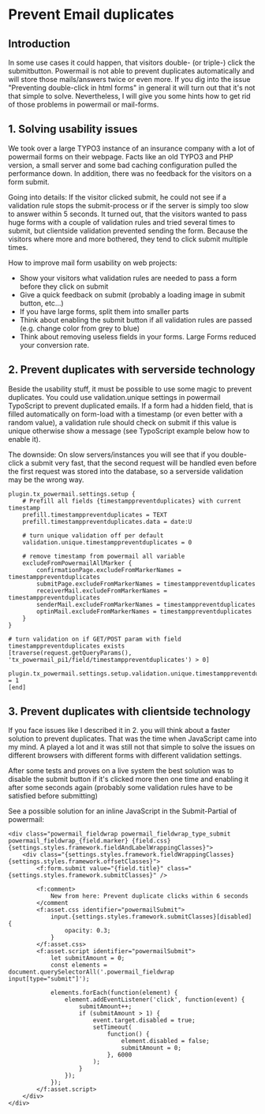 # Prevent Email duplicates

## Introduction

In some use cases it could happen, that visitors double- (or triple-) click the submitbutton.
Powermail is not able to prevent duplicates automatically and will store those mails/answers twice or even more.
If you dig into the issue "Preventing double-click in html forms" in general it will turn out that it's not that simple
to solve.
Nevertheless, I will give you some hints how to get rid of those problems in powermail or mail-forms.


## 1. Solving usability issues

We took over a large TYPO3 instance of an insurance company with a lot of powermail forms on their webpage.
Facts like an old TYPO3 and PHP version, a small server and some bad caching configuration pulled the performance down.
In addition, there was no feedback for the visitors on a form submit.

Going into details: If the visitor clicked submit, he could not see if a validation rule stops the submit-process or
if the server is simply too slow to answer within 5 seconds.
It turned out, that the visitors wanted to pass huge forms with a couple of validation rules and tried several times to
submit, but clientside validation prevented sending the form. Because the visitors where more and more bothered, they
tend to click submit multiple times.

How to improve mail form usability on web projects:

* Show your visitors what validation rules are needed to pass a form before they click on submit
* Give a quick feedback on submit (probably a loading image in submit button, etc...)
* If you have large forms, split them into smaller parts
* Think about enabling the submit button if all validation rules are passed (e.g. change color from grey to blue)
* Think about removing useless fields in your forms. Large Forms reduced your conversion rate.


## 2. Prevent duplicates with serverside technology

Beside the usability stuff, it must be possible to use some magic to prevent duplicates.
You could use validation.unique settings in powermail TypoScript to prevent duplicated emails.
If a form had a hidden field, that is filled automatically on form-load with a timestamp (or even better with
a random value), a validation rule should check on submit if this value is unique otherwise show a message
(see TypoScript example below how to enable it).

The downside: On slow servers/instances you will see that if you double-click a submit very fast, that the second
request will be handled even before the first request was stored into the database, so a serverside validation
may be the wrong way.

```
plugin.tx_powermail.settings.setup {
    # Prefill all fields {timestamppreventduplicates} with current timestamp
    prefill.timestamppreventduplicates = TEXT
    prefill.timestamppreventduplicates.data = date:U

    # turn unique validation off per default
    validation.unique.timestamppreventduplicates = 0

    # remove timestamp from powermail all variable
    excludeFromPowermailAllMarker {
        confirmationPage.excludeFromMarkerNames = timestamppreventduplicates
        submitPage.excludeFromMarkerNames = timestamppreventduplicates
        receiverMail.excludeFromMarkerNames = timestamppreventduplicates
        senderMail.excludeFromMarkerNames = timestamppreventduplicates
        optinMail.excludeFromMarkerNames = timestamppreventduplicates
    }
}

# turn validation on if GET/POST param with field timestamppreventduplicates exists
[traverse(request.getQueryParams(), 'tx_powermail_pi1/field/timestamppreventduplicates') > 0]
    plugin.tx_powermail.settings.setup.validation.unique.timestamppreventduplicates = 1
[end]
```


## 3. Prevent duplicates with clientside technology

If you face issues like I described it in 2. you will think about a faster solution to prevent duplicates. That was
the time when JavaScript came into my mind. A played a lot and it was still not that simple to solve the issues on
different browsers with different forms with different validation settings.

After some tests and proves on a live system the best solution was to disable the submit button if it's clicked more
then one time and enabling it after some seconds again (probably some validation rules have to be satisfied before
submitting)

See a possible solution for an inline JavaScript in the Submit-Partial of powermail:

```
<div class="powermail_fieldwrap powermail_fieldwrap_type_submit powermail_fieldwrap_{field.marker} {field.css} {settings.styles.framework.fieldAndLabelWrappingClasses}">
    <div class="{settings.styles.framework.fieldWrappingClasses} {settings.styles.framework.offsetClasses}">
        <f:form.submit value="{field.title}" class="{settings.styles.framework.submitClasses}" />

        <f:comment>
            New from here: Prevent duplicate clicks within 6 seconds
        </comment
        <f:asset.css identifier="powermailSubmit">
            input.{settings.styles.framework.submitClasses}[disabled] {
                opacity: 0.3;
            }
        </f:asset.css>
        <f:asset.script identifier="powermailSubmit">
            let submitAmount = 0;
            const elements = document.querySelectorAll('.powermail_fieldwrap input[type="submit"]');

            elements.forEach(function(element) {
                element.addEventListener('click', function(event) {
                    submitAmount++;
                    if (submitAmount > 1) {
                        event.target.disabled = true;
                        setTimeout(
                            function() {
                                element.disabled = false;
                                submitAmount = 0;
                            }, 6000
                        );
                    }
                });
            });
        </f:asset.script>
    </div>
</div>
```
